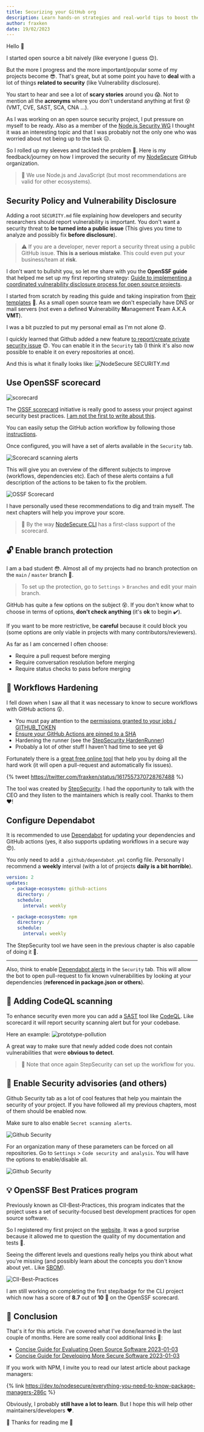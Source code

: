 ```yaml
---
title: Securizing your GitHub org
description: Learn hands-on strategies and real-world tips to boost the security of your GitHub organization. Perfect for open source maintainers and anyone serious about code safety!
author: fraxken
date: 19/02/2023
---
```


Hello 👋

I started open source a bit naively (like everyone I guess 😊).

But the more I progress and the more important/popular some of my projects become 😎. That's great, but at some point you have to **deal** with a lot of things **related to security** (like Vulnerability disclosure).

You start to hear and see a lot of **scary stories** around you 😱. Not to mention all the **acronyms** where you don't understand anything at first 😵 (VMT, CVE, SAST, SCA, CNA ...).

As I was working on an open source security project, I put pressure on myself to be ready. Also as a member of the [Node.js Security WG](https://github.com/nodejs/security-wg) I thought it was an interesting topic and that I was probably not the only one who was worried about not being up to the task 😖.

So I rolled up my sleeves and tackled the problem 💪. Here is my feedback/journey on how I improved the security of my [NodeSecure](https://github.com/NodeSecure) GitHub organization.

> 👀 We use Node.js and JavaScript (but most recommendations are valid for other ecosystems).

## Security Policy and Vulnerability Disclosure

Adding a root `SECURITY.md` file explaining how developers and security researchers should report vulnerability is important. You don't want a security threat to **be turned into a public issue** (This gives you time to analyze and possibly fix **before disclosure**).

> ⚠️ If you are a developer, never report a security threat using a public GitHub issue. **This is a serious mistake**. This could even put your business/team at **risk**.

I don't want to bullshit you, so let me share with you the **OpenSSF guide** that helped me set up my first reporting strategy: [Guide to implementing a coordinated vulnerability disclosure process for open source projects](https://github.com/ossf/oss-vulnerability-guide/blob/main/maintainer-guide.md).

I started from scratch by reading this guide and taking inspiration from [their templates](https://github.com/ossf/oss-vulnerability-guide/tree/main/templates) 🐤. As a small open source team we don't especially have DNS or mail servers (not even a defined **V**ulnerability **M**anagement **T**eam A.K.A **VMT**).

I was a bit puzzled to put my personal email as I'm not alone 😟. 

I quickly learned that Github added a new feature [to report/create private security issue](https://docs.github.com/en/code-security/security-advisories/guidance-on-reporting-and-writing/privately-reporting-a-security-vulnerability) 😍. You can enable it in the `Security` tab (I think it's also now possible to enable it on every repositories at once).

And this is what it finally looks like:
![NodeSecure SECURITY.md](https://dev-to-uploads.s3.amazonaws.com/uploads/articles/imqmjdj2ewiiud0bpmbs.png)

## Use OpenSSF scorecard

![scorecard](https://dev-to-uploads.s3.amazonaws.com/uploads/articles/7kdfnqxjora14q8eil20.png)

The [OSSF scorecard](https://securityscorecards.dev/) initiative is really good to assess your project against security best practices. [I am not the first to write about this](https://devopsjournal.io/blog/2022/12/08/Adding-OSSF-scorecard-action-to-your-repo).

You can easily setup the GitHub action workflow by following those [instructions](https://github.com/ossf/scorecard-action#installation).

Once configured, you will have a set of alerts available in the `Security` tab.

![Scorecard scanning alerts](https://dev-to-uploads.s3.amazonaws.com/uploads/articles/i0tib69edbeitcsoomec.png)

This will give you an overview of the different subjects to improve (workflows, dependencies etc). Each of these alerts contains a full description of the actions to be taken to fix the problem.

![OSSF Scorecard](https://dev-to-uploads.s3.amazonaws.com/uploads/articles/000q8acla8raunyu8kva.png)

I have personally used these recommendations to dig and train myself. The next chapters will help you improve your score.

> 📢 By the way [NodeSecure CLI](https://github.com/NodeSecure/cli) has a first-class support of the scorecard.

## 🔓 Enable branch protection
I am a bad student 😳. Almost all of my projects had no branch protection on the `main` / `master` branch 🙈.

> To set up the protection, go to `Settings` > `Branches` and edit your main branch. 

GitHub has quite a few options on the subject 😵. If you don't know what to choose in terms of options, **don't check anything** (it's **ok** to begin ✔️).

If you want to be more restrictive, be **careful** because it could block you (some options are only viable in projects with many contributors/reviewers).

As far as I am concerned I often choose:
- Require a pull request before merging
- Require conversation resolution before merging
- Require status checks to pass before merging

## 🐲 Workflows Hardening
I fell down when I saw all that it was necessary to know to secure workflows with GitHub actions 😲.

- You must pay attention to the [permissions granted to your jobs / GITHUB_TOKEN](https://docs.github.com/en/actions/using-jobs/assigning-permissions-to-jobs)
- [Ensure your GitHub Actions are pinned to a SHA](https://michaelheap.com/ensure-github-actions-pinned-sha/)
- Hardening the runner (see the [StepSecurity HardenRunner](https://blog.stepsecurity.io/announcing-general-availability-of-harden-runner-a7597a1410da))
- Probably a lot of other stuff I haven't had time to see yet 😆

Fortunately there is a [great free online tool](https://app.stepsecurity.io/) that help you by doing all the hard work (it will open a pull-request and automatically fix issues).

{% tweet https://twitter.com/fraxken/status/1617557370728767488 %}

The tool was created by [StepSecurity](https://www.stepsecurity.io/). I had the opportunity to talk with the CEO and they listen to the maintainers which is really cool. 
Thanks to them ❤️!

## Configure Dependabot

It is recommended to use [Dependabot](https://github.blog/2020-06-01-keep-all-your-packages-up-to-date-with-dependabot/) for updating your dependencies and GitHub actions (yes, it also supports updating workflows in a secure way 😍).

You only need to add a `.github/dependabot.yml` config file. Personally I recommend a **weekly** interval (with a lot of projects **daily is a bit horrible**).

```yml
version: 2
updates:
  - package-ecosystem: github-actions
    directory: /
    schedule:
      interval: weekly

  - package-ecosystem: npm
    directory: /
    schedule:
      interval: weekly
```

The StepSecurity tool we have seen in the previous chapter is also capable of doing it 🚀. 

---

Also, think to enable [Dependabot alerts](https://docs.github.com/en/code-security/dependabot/dependabot-alerts/about-dependabot-alerts) in the `Security` tab. This will allow the bot to open pull-request to fix known vulnerabilities by looking at your dependencies (**referenced in package.json or others**).

## 🔬 Adding CodeQL scanning

To enhance security even more you can add a [SAST](https://snyk.io/learn/application-security/static-application-security-testing/) tool like [CodeQL](https://codeql.github.com/). Like scorecard it will report security scanning alert but for your codebase.

Here an example:
![prototype-pollution](https://dev-to-uploads.s3.amazonaws.com/uploads/articles/qsycrb5ew1tztvr7rj6z.png)

A great way to make sure that newly added code does not contain vulnerabilities that were **obvious to detect**.

> 👀 Note that once again StepSecurity can set up the workflow for you.

## 📜 Enable Security advisories (and others)

Github Security tab as a lot of cool features that help you maintain the security of your project. If you have followed all my previous chapters, most of them should be enabled now.

Make sure to also enable `Secret scanning alerts`.

![Github Security](https://dev-to-uploads.s3.amazonaws.com/uploads/articles/utrx752lf9m382tbpunn.png)

For an organization many of these parameters can be forced on all repositories. Go to `Settings` > `Code security and analysis`. You will have the options to enable/disable all.

![Github Security](https://dev-to-uploads.s3.amazonaws.com/uploads/articles/a8f5cpwva9te0m15yb0s.png)

## 💡 OpenSSF Best Pratices program

Previously known as CII-Best-Practices, this program indicates that the project uses a set of security-focused best development practices for open source software.

So I registered my first project on the [website](https://bestpractices.coreinfrastructure.org/en). It was a good surprise because it allowed me to question the quality of my documentation and tests 😬.

Seeing the different levels and questions really helps you think about what you're missing (and possibly learn about the concepts you don't know about yet.. Like [SBOM](https://snyk.io/blog/building-sbom-open-source-supply-chain-security/)).

![CII-Best-Practices](https://dev-to-uploads.s3.amazonaws.com/uploads/articles/9pn6g2gcoyelkniwopy0.png)

I am still working on completing the first step/badge for the CLI project which now has a score of **8.7** out of **10** 🎉 on the OpenSSF scorecard.

## 🎯 Conclusion

That's it for this article. I've covered what I've done/learned in the last couple of months. Here are some really cool additional links 💃:

- [Concise Guide for Evaluating Open Source Software 2023-01-03](https://github.com/ossf/wg-best-practices-os-developers/blob/main/docs/Concise-Guide-for-Evaluating-Open-Source-Software.md#readme)
- [Concise Guide for Developing More Secure Software 2023-01-03](https://github.com/ossf/wg-best-practices-os-developers/blob/main/docs/Concise-Guide-for-Developing-More-Secure-Software.md#readme)

If you work with NPM, I invite you to read our latest article about package managers:

{% link https://dev.to/nodesecure/everything-you-need-to-know-package-managers-286c %}

Obviously, I probably **still have a lot to learn**. But I hope this will help other maintainers/developers ❤️.

🙏 Thanks for reading me 🙏
